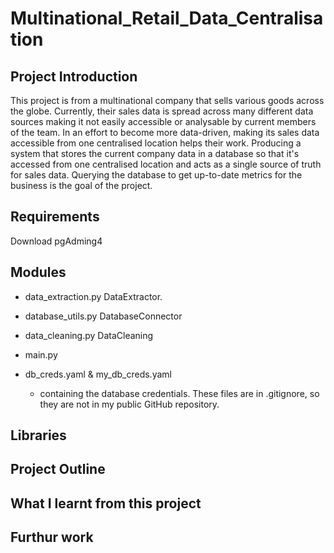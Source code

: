 # Multinational_Retail_Data_Centralisation

## Project Introduction
This project is from a multinational company that sells various goods across the globe. Currently, their sales data is spread across many different data sources making it not easily accessible or analysable by current members of the team. In an effort to become more data-driven, making its sales data accessible from one centralised location helps their work. Producing a system that stores the current company data in a database so that it's accessed from one centralised location and acts as a single source of truth for sales data. Querying the database to get up-to-date metrics for the business is the goal of the project. 

## Requirements
Download pgAdming4

## Modules
- data_extraction.py
DataExtractor.

- database_utils.py
DatabaseConnector

- data_cleaning.py
DataCleaning

- main.py

- db_creds.yaml & my_db_creds.yaml
    - containing the database credentials. These files are in .gitignore, so they are not in my public GitHub repository.




## Libraries

## Project Outline
## What I learnt from this project
## Furthur work
